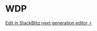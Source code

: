 # WDP

[Edit in StackBlitz next generation editor ⚡️](https://stackblitz.com/~/github.com/ZavijavaZ/WDP)